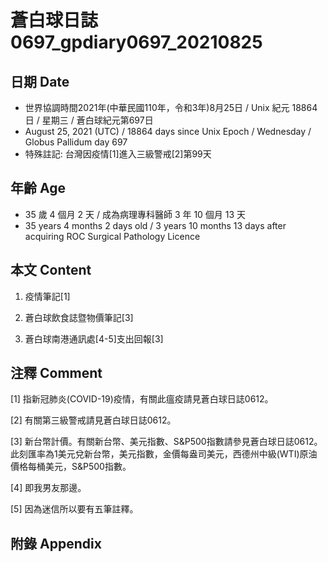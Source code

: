 [_metadata_:encoding]: - "utf-8"
[_metadata_:language]: - "zh-Hant-TW"
[_metadata_:fileformat]: - "markdown"
[_metadata_:MIME_type]: - "text/plain"
[_metadata_:markdown_version]: - "commonmark version 0.29"
[_metadata_:markdown_spec]: - "https://spec.commonmark.org/0.29/"

# 蒼白球日誌0697_gpdiary0697_20210825 #

## 日期 Date ##

* 世界協調時間2021年(中華民國110年，令和3年)8月25日 / Unix 紀元 18864 日 / 星期三 / 蒼白球紀元第697日
* August 25, 2021 (UTC) / 18864 days since Unix Epoch / Wednesday / Globus Pallidum day 697
* 特殊註記: 台灣因疫情[1]進入三級警戒[2]第99天

## 年齡 Age ##

* 35 歲 4 個月 2 天 / 成為病理專科醫師 3 年 10 個月 13 天
* 35 years 4 months 2 days old / 3 years 10 months 13 days after acquiring ROC Surgical Pathology Licence

## 本文 Content ##

1. 疫情筆記[1]

    
2. 蒼白球飲食誌暨物價筆記[3]

    
3. 蒼白球南港通訊處[4-5]支出回報[3]

    

## 注釋 Comment ##

[1] 指新冠肺炎(COVID-19)疫情，有關此瘟疫請見蒼白球日誌0612。


[2] 有關第三級警戒請見蒼白球日誌0612。


[3] 新台幣計價。有關新台幣、美元指數、S&P500指數請參見蒼白球日誌0612。此刻匯率為1美元兌新台幣，美元指數，金價每盎司美元，西德州中級(WTI)原油價格每桶美元，S&P500指數。


[4] 即我男友那邊。


[5] 因為迷信所以要有五筆註釋。



## 附錄 Appendix ##

